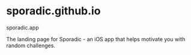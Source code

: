 # sporadic.github.io
sporadic.app

The landing page for Sporadic - an iOS app that helps motivate you with random challenges.
